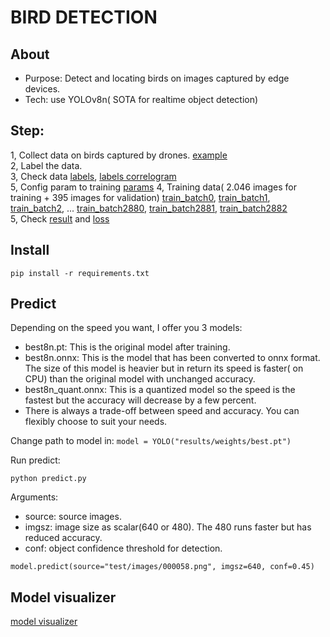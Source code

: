 # BIRD DETECTION

## About
- Purpose: Detect and locating birds on images captured by edge devices.
- Tech: use YOLOv8n( SOTA for realtime object detection)

## Step:
1, Collect data on birds captured by drones. [example](test/000703.png) <br />
2, Label the data. <br />
3, Check data [labels](results/labels.jpg), [labels correlogram](results/labels_correlogram.jpg)<br />
5, Config param to training [params](results/args.yaml)
4, Training data( 2.046 images for training + 395 images for validation) [train_batch0](results/train_batch0.jpg), [train_batch1](results/train_batch1.jpg), [train_batch2](results/train_batch2.jpg), ...
[train_batch2880](results/train_batch2880.jpg), [train_batch2881](results/train_batch2881.jpg), [train_batch2882](results/train_batch2882.jpg)<br />
5, Check [result](results/results.csv) and [loss](results/loss.png)

## Install
```
pip install -r requirements.txt
```

## Predict
Depending on the speed you want, I offer you 3 models:
- best8n.pt: This is the original model after training.
- best8n.onnx: This is the model that has been converted to onnx format. The size of this model is heavier but in return its speed is faster( on CPU) than the original model with unchanged accuracy.
- best8n_quant.onnx: This is a quantized model so the speed is the fastest but the accuracy will decrease by a few percent.
- There is always a trade-off between speed and accuracy. You can flexibly choose to suit your needs.

Change path to model in: 
``
model = YOLO("results/weights/best.pt")
``

Run predict: 
```
python predict.py
```
Arguments:
- source: source images.
- imgsz: image size as scalar(640 or 480). The 480 runs faster but has reduced accuracy.
- conf: object confidence threshold for detection. 

``model.predict(source="test/images/000058.png", imgsz=640, conf=0.45)``

## Model visualizer
[model visualizer](model_visualizer.png)
